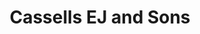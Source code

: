 ---
title: "Cassells EJ and Sons"
address: "Cassells, EJ and Sons, 41 - 43 Main street, Ballymoney, Antrim"
tel: "+44 (0)28 2766 3216"
county: "Antrim"
category: "Coarse Angling"
type: "Content"
lat: "55.07075119018555"
lng: "-6.511940002441406"
---